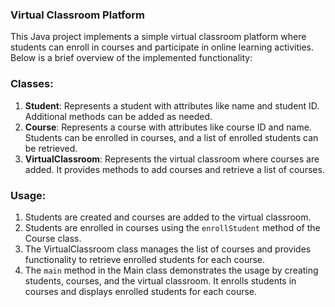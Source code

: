 ### Virtual Classroom Platform

This Java project implements a simple virtual classroom platform where students can enroll in courses and participate in online learning activities. Below is a brief overview of the implemented functionality:

### Classes:

1. **Student**: Represents a student with attributes like name and student ID. Additional methods can be added as needed.
2. **Course**: Represents a course with attributes like course ID and name. Students can be enrolled in courses, and a list of enrolled students can be retrieved.
3. **VirtualClassroom**: Represents the virtual classroom where courses are added. It provides methods to add courses and retrieve a list of courses.

### Usage:

1. Students are created and courses are added to the virtual classroom.
2. Students are enrolled in courses using the `enrollStudent` method of the Course class.
3. The VirtualClassroom class manages the list of courses and provides functionality to retrieve enrolled students for each course.
4. The `main` method in the Main class demonstrates the usage by creating students, courses, and the virtual classroom. It enrolls students in courses and displays enrolled students for each course.
